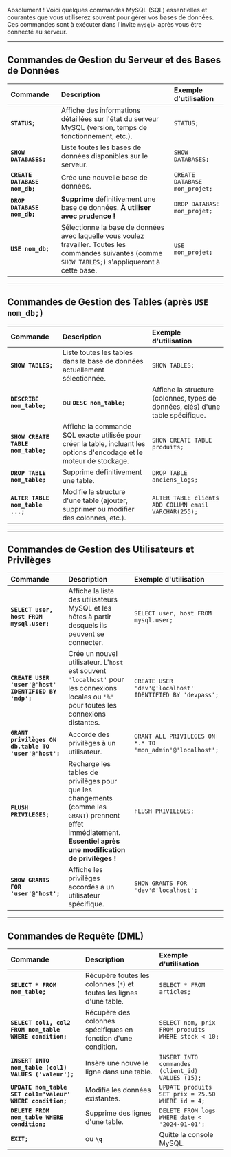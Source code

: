 
Absolument ! Voici quelques commandes MySQL (SQL) essentielles et courantes que vous utiliserez souvent pour gérer vos bases de données. Ces commandes sont à exécuter dans l'invite `mysql>` après vous être connecté au serveur.

---

## Commandes de Gestion du Serveur et des Bases de Données

| Commande | Description | Exemple d'utilisation |
| :--- | :--- | :--- |
| **`STATUS;`** | Affiche des informations détaillées sur l'état du serveur MySQL (version, temps de fonctionnement, etc.). | `STATUS;` |
| **`SHOW DATABASES;`** | Liste toutes les bases de données disponibles sur le serveur. | `SHOW DATABASES;` |
| **`CREATE DATABASE nom_db;`** | Crée une nouvelle base de données. | `CREATE DATABASE mon_projet;` |
| **`DROP DATABASE nom_db;`** | **Supprime** définitivement une base de données. **À utiliser avec prudence !** | `DROP DATABASE mon_projet;` |
| **`USE nom_db;`** | Sélectionne la base de données avec laquelle vous voulez travailler. Toutes les commandes suivantes (comme `SHOW TABLES;`) s'appliqueront à cette base. | `USE mon_projet;` |

---

## Commandes de Gestion des Tables (après `USE nom_db;`)

| Commande | Description | Exemple d'utilisation |
| :--- | :--- | :--- |
| **`SHOW TABLES;`** | Liste toutes les tables dans la base de données actuellement sélectionnée. | `SHOW TABLES;` |
| **`DESCRIBE nom_table;`** | ou **`DESC nom_table;`** | Affiche la structure (colonnes, types de données, clés) d'une table spécifique. | `DESCRIBE utilisateurs;` |
| **`SHOW CREATE TABLE nom_table;`** | Affiche la commande SQL exacte utilisée pour créer la table, incluant les options d'encodage et le moteur de stockage. | `SHOW CREATE TABLE produits;` |
| **`DROP TABLE nom_table;`** | Supprime définitivement une table. | `DROP TABLE anciens_logs;` |
| **`ALTER TABLE nom_table ...;`** | Modifie la structure d'une table (ajouter, supprimer ou modifier des colonnes, etc.). | `ALTER TABLE clients ADD COLUMN email VARCHAR(255);` |

---

## Commandes de Gestion des Utilisateurs et Privilèges

| Commande | Description | Exemple d'utilisation |
| :--- | :--- | :--- |
| **`SELECT user, host FROM mysql.user;`** | Affiche la liste des utilisateurs MySQL et les hôtes à partir desquels ils peuvent se connecter. | `SELECT user, host FROM mysql.user;` |
| **`CREATE USER 'user'@'host' IDENTIFIED BY 'mdp';`** | Crée un nouvel utilisateur. L'`host` est souvent `'localhost'` pour les connexions locales ou `'%'` pour toutes les connexions distantes. | `CREATE USER 'dev'@'localhost' IDENTIFIED BY 'devpass';` |
| **`GRANT privilèges ON db.table TO 'user'@'host';`** | Accorde des privilèges à un utilisateur. | `GRANT ALL PRIVILEGES ON *.* TO 'mon_admin'@'localhost';` |
| **`FLUSH PRIVILEGES;`** | Recharge les tables de privilèges pour que les changements (comme les `GRANT`) prennent effet immédiatement. **Essentiel après une modification de privilèges !** | `FLUSH PRIVILEGES;` |
| **`SHOW GRANTS FOR 'user'@'host';`** | Affiche les privilèges accordés à un utilisateur spécifique. | `SHOW GRANTS FOR 'dev'@'localhost';` |

---

## Commandes de Requête (DML)

| Commande | Description | Exemple d'utilisation |
| :--- | :--- | :--- |
| **`SELECT * FROM nom_table;`** | Récupère toutes les colonnes (`*`) et toutes les lignes d'une table. | `SELECT * FROM articles;` |
| **`SELECT col1, col2 FROM nom_table WHERE condition;`** | Récupère des colonnes spécifiques en fonction d'une condition. | `SELECT nom, prix FROM produits WHERE stock < 10;` |
| **`INSERT INTO nom_table (col1) VALUES ('valeur');`** | Insère une nouvelle ligne dans une table. | `INSERT INTO commandes (client_id) VALUES (15);` |
| **`UPDATE nom_table SET col1='valeur' WHERE condition;`** | Modifie les données existantes. | `UPDATE produits SET prix = 25.50 WHERE id = 4;` |
| **`DELETE FROM nom_table WHERE condition;`** | Supprime des lignes d'une table. | `DELETE FROM logs WHERE date < '2024-01-01';` |
| **`EXIT;`** | ou **`\q`** | Quitte la console MySQL. | `EXIT;` |
